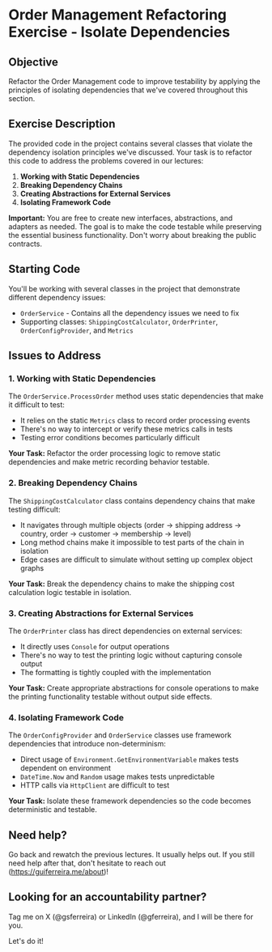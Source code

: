 # Order Management Refactoring Exercise - Isolate Dependencies

## Objective
Refactor the Order Management code to improve testability by applying the principles of isolating dependencies that we've covered throughout this section.

## Exercise Description
The provided code in the project contains several classes that violate the dependency isolation principles we've discussed. Your task is to refactor this code to address the problems covered in our lectures:

1. **Working with Static Dependencies**
2. **Breaking Dependency Chains**
3. **Creating Abstractions for External Services**
4. **Isolating Framework Code**

**Important:** You are free to create new interfaces, abstractions, and adapters as needed. The goal is to make the code testable while preserving the essential business functionality. Don't worry about breaking the public contracts.

## Starting Code
You'll be working with several classes in the project that demonstrate different dependency issues:

- `OrderService` - Contains all the dependency issues we need to fix
- Supporting classes: `ShippingCostCalculator`, `OrderPrinter`, `OrderConfigProvider`, and `Metrics`

## Issues to Address

### 1. Working with Static Dependencies

The `OrderService.ProcessOrder` method uses static dependencies that make it difficult to test:

- It relies on the static `Metrics` class to record order processing events
- There's no way to intercept or verify these metrics calls in tests
- Testing error conditions becomes particularly difficult

**Your Task:** Refactor the order processing logic to remove static dependencies and make metric recording behavior testable.

### 2. Breaking Dependency Chains

The `ShippingCostCalculator` class contains dependency chains that make testing difficult:

- It navigates through multiple objects (order → shipping address → country, order → customer → membership → level)
- Long method chains make it impossible to test parts of the chain in isolation
- Edge cases are difficult to simulate without setting up complex object graphs

**Your Task:** Break the dependency chains to make the shipping cost calculation logic testable in isolation.

### 3. Creating Abstractions for External Services

The `OrderPrinter` class has direct dependencies on external services:

- It directly uses `Console` for output operations
- There's no way to test the printing logic without capturing console output
- The formatting is tightly coupled with the implementation

**Your Task:** Create appropriate abstractions for console operations to make the printing functionality testable without output side effects.

### 4. Isolating Framework Code

The `OrderConfigProvider` and `OrderService` classes use framework dependencies that introduce non-determinism:

- Direct usage of `Environment.GetEnvironmentVariable` makes tests dependent on environment
- `DateTime.Now` and `Random` usage makes tests unpredictable
- HTTP calls via `HttpClient` are difficult to test

**Your Task:** Isolate these framework dependencies so the code becomes deterministic and testable.

## Need help?
Go back and rewatch the previous lectures. It usually helps out.
If you still need help after that, don't hesitate to reach out (https://guiferreira.me/about)!

## Looking for an accountability partner?
Tag me on X (@gsferreira) or LinkedIn (@gferreira), and I will be there for you.

Let's do it!